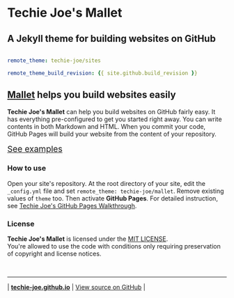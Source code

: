 <h1 id="_hero-title">Techie Joe's Mallet</h1>

A Jekyll theme for building websites on GitHub
---

```yml

remote_theme: techie-joe/sites

remote_theme_build_revision: {{ site.github.build_revision }}

```

[Mallet][website] helps you build websites easily
---

**Techie Joe's Mallet** can help you build websites on GitHub fairly easy. It has everything pre-configured to get you started right away. You can write contents in both Markdown and HTML. When you commit your code, GitHub Pages will build your website from the content of your repository.

<a href="./pages/" title="See how you can use this template to build websites" class="_bt -l -blue" style="width:10rem;height:3rem;font-size:1.2rem;padding:0;margin:1em 0;">See examples</a>

### How to use

Open your site's repository. At the root directory of your site, edit the `_config.yml` file and set `remote_theme: techie-joe/mallet`. Remove existing values of `theme` too. Then activate **GitHub Pages**. For detailed instruction, see [Techie Joe's GitHub Pages Walkthrough](https://techie-joe.github.io/library/github-pages/).

### License

**Techie Joe's Mallet** is licensed under the [MIT LICENSE](//github.com/techie-joe/mallet/blob/main/LICENSE).  
You're allowed to use the code with conditions only requiring preservation of copyright and license notices.

&nbsp;
  
---

| **[techie-joe.github.io](//techie-joe.github.io)** | [View source on GitHub][source] |

[website]: //techie-joe.github.io/mallet/ "Techie Joe's Mallet"
[source]: //github.com/techie-joe/mallet "Techie Joe's Mallet repository"
